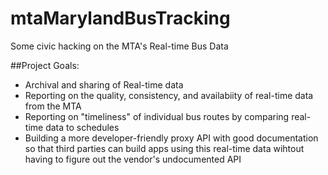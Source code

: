 # mtaMarylandBusTracking
Some civic hacking on the MTA's Real-time Bus Data

##Project Goals:

- Archival and sharing of Real-time data
- Reporting on the quality, consistency, and availabiity of real-time data from the MTA
- Reporting on "timeliness" of individual bus routes by comparing real-time data to schedules
- Building a more developer-friendly proxy API with good documentation so that third parties can build apps using this real-time data wihtout having to figure out the vendor's undocumented API
